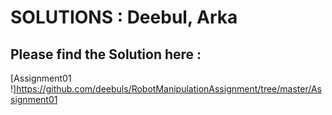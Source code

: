 SOLUTIONS : Deebul, Arka 
=========



## Please find the Solution here :
[Assignment01 !]https://github.com/deebuls/RobotManipulationAssignment/tree/master/Assignment01
